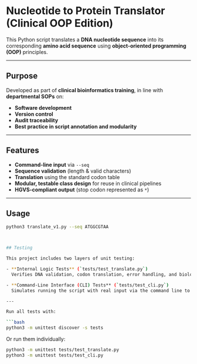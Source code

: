 # Nucleotide to Protein Translator (**Clinical OOP Edition**)

This Python script translates a **DNA nucleotide sequence** into its corresponding **amino acid sequence** using **object-oriented programming (OOP)** principles.

---

## **Purpose**
Developed as part of **clinical bioinformatics training**, in line with **departmental SOPs** on:
- **Software development**
- **Version control**
- **Audit traceability**
- **Best practice in script annotation and modularity**

---

## **Features**
- **Command-line input** via `--seq`
- **Sequence validation** (length & valid characters)
- **Translation** using the standard codon table
- **Modular, testable class design** for reuse in clinical pipelines
- **HGVS-compliant output** (stop codon represented as `*`)

---

## **Usage**
```bash
python3 translate_v1.py --seq ATGGCGTAA



## Testing

This project includes two layers of unit testing:

- **Internal Logic Tests** (`tests/test_translate.py`)  
  Verifies DNA validation, codon translation, error handling, and biological correctness.

- **Command-Line Interface (CLI) Tests** (`tests/test_cli.py`)  
  Simulates running the script with real input via the command line to validate user interaction and error output.

---

Run all tests with:

```bash
python3 -m unittest discover -s tests
```

Or run them individually:

```bash
python3 -m unittest tests/test_translate.py
python3 -m unittest tests/test_cli.py
```

